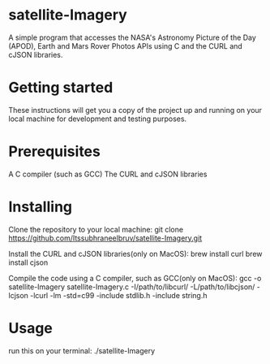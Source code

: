 # satellite-Imagery
A simple program that accesses the NASA's Astronomy Picture of the Day (APOD), Earth and Mars Rover Photos APIs using C and the CURL and cJSON libraries.

# Getting started
These instructions will get you a copy of the project up and running on your local machine for development and testing purposes.

# Prerequisites
A C compiler (such as GCC)
The CURL and cJSON libraries

# Installing
Clone the repository to your local machine:
git clone https://github.com/Itssubhraneelbruv/satellite-Imagery.git
  
Install the CURL and cJSON libraries(only on MacOS):
brew install curl
brew install cjson

  
Compile the code using a C compiler, such as GCC(only on MacOS):
gcc -o satellite-Imagery satellite-Imagery.c -I/path/to/libcurl/ -L/path/to/libcjson/ -lcjson -lcurl -lm -std=c99 -include stdlib.h -include string.h
  
# Usage
run this on your terminal:
./satellite-Imagery

